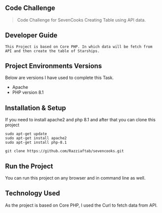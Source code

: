 ## Code Challenge

> Code Challenge for SevenCooks Creating Table using API data.

## Developer Guide
    This Project is based on Core PHP. In which data will be fetch from API and then create the table of Starships.

## Project Environments Versions
Below are versions I have used to complete this Task.
- Apache
- PHP version 8.1

## Installation & Setup
If you need to install apache2 and php 8.1 and
after that you can clone this project

```
sudo apt-get update
sudo apt-get install apache2
sudo apt-get install php-8.1

git clone https://github.com/Razziaftab/sevencooks.git
```
## Run the Project

You can run this project on any browser and in command line as well.

## Technology Used

As the project is based on Core PHP, I used the Curl to fetch data from API.
